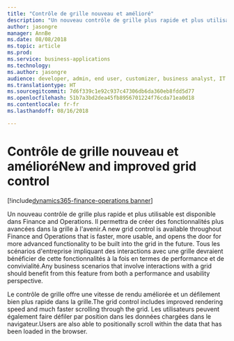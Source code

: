 ```yaml
---
title: "Contrôle de grille nouveau et amélioré"
description: "Un nouveau contrôle de grille plus rapide et plus utilisable est disponible dans Finance and Operations. Il permettra de créer des fonctionnalités plus avancées dans la grille à l'avenir."
author: jasongre
manager: AnnBe
ms.date: 08/08/2018
ms.topic: article
ms.prod: 
ms.service: business-applications
ms.technology: 
ms.author: jasongre
audience: developer, admin, end user, customizer, business analyst, IT pro
ms.translationtype: HT
ms.sourcegitcommit: 7d6f339c1e92c937c47306db6da360eb8fdd5d77
ms.openlocfilehash: 51b7a3bd2dea45fb8956701224f76cda71ea0d18
ms.contentlocale: fr-fr
ms.lasthandoff: 08/16/2018

---
```


# <a name="new-and-improved-grid-control"></a><span data-ttu-id="0c5d4-103">Contrôle de grille nouveau et amélioré</span><span class="sxs-lookup"><span data-stu-id="0c5d4-103">New and improved grid control</span></span>

[!include[dynamics365-finance-operations banner](../includes/dynamics365-finance-operations.md)]

<span data-ttu-id="0c5d4-104">Un nouveau contrôle de grille plus rapide et plus utilisable est disponible dans Finance and Operations. Il permettra de créer des fonctionnalités plus avancées dans la grille à l'avenir.</span><span class="sxs-lookup"><span data-stu-id="0c5d4-104">A new grid control is available throughout Finance and Operations that is faster, more usable, and opens the door for more advanced functionality to be built into the grid in the future.</span></span> <span data-ttu-id="0c5d4-105">Tous les scénarios d'entreprise impliquant des interactions avec une grille devraient bénéficier de cette fonctionnalités à la fois en termes de performance et de convivialité.</span><span class="sxs-lookup"><span data-stu-id="0c5d4-105">Any business scenarios that involve interactions with a grid should benefit from this feature from both a performance and usability perspective.</span></span>

<span data-ttu-id="0c5d4-106">Le contrôle de grille offre une vitesse de rendu améliorée et un défilement bien plus rapide dans la grille.</span><span class="sxs-lookup"><span data-stu-id="0c5d4-106">The grid control includes improved rendering speed and much faster scrolling through the grid.</span></span> <span data-ttu-id="0c5d4-107">Les utilisateurs peuvent également faire défiler par position dans les données chargées dans le navigateur.</span><span class="sxs-lookup"><span data-stu-id="0c5d4-107">Users are also able to positionally scroll within the data that has been loaded in the browser.</span></span>  

